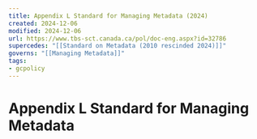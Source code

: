 ```yaml
---
title: Appendix L Standard for Managing Metadata (2024)
created: 2024-12-06
modified: 2024-12-06
url: https://www.tbs-sct.canada.ca/pol/doc-eng.aspx?id=32786
supercedes: "[[Standard on Metadata (2010 rescinded 2024)]]"
governs: "[[Managing Metadata]]"
tags: 
- gcpolicy
---
```

# Appendix L Standard for Managing Metadata
